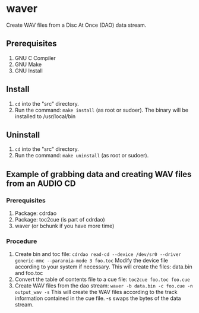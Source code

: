 # waver
Create WAV files from a Disc At Once (DAO) data stream.

## Prerequisites
1. GNU C Compiler
2. GNU Make
3. GNU Install

## Install
1. `cd` into the "src" directory.
2. Run the command: `make install` (as root or sudoer). The binary will be installed to /usr/local/bin

## Uninstall
1. `cd` into the "src" directory.
2. Run the command: `make uninstall` (as root or sudoer).

## Example of grabbing data and creating WAV files from an AUDIO CD
### Prerequisites
1. Package: cdrdao
  1. Package: toc2cue (is part of cdrdao)
2. waver (or bchunk if you have more time)

### Procedure
1. Create bin and toc file: `cdrdao read-cd --device /dev/sr0 --driver generic-mmc --paranoia-mode 3 foo.toc` Modify the device file according to your system if necessary. This will create the files: data.bin and foo.toc
2. Convert the table of contents file to a cue file: `toc2cue foo.toc foo.cue`
3. Create WAV files from the dao stream: `waver -b data.bin -c foo.cue -n output_wav -s` This will create the WAV files according to the track information contained in the cue file. -s swaps the bytes of the data stream.

